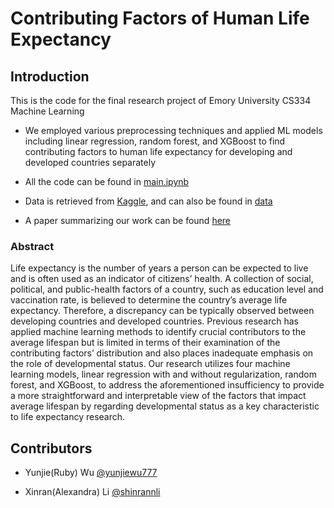 # Contributing Factors of Human Life Expectancy

## Introduction

This is the code for the final research project of Emory University CS334 Machine Learning 

- We employed various preprocessing techniques and applied ML models including linear regression, random forest, and XGBoost to find contributing factors to human life expectancy for developing and developed countries separately

- All the code can be found in [main.ipynb](https://github.com/yunjiewu777/life-expectancy/blob/main/main.ipynb)
- Data is retrieved from [Kaggle](https://www.kaggle.com/datasets/kumarajarshi/life-expectancy-who), and can also be found in [data](https://github.com/yunjiewu777/life-expectancy/blob/main/data/life_expectancy_data.csv)
- A paper summarizing our work can be found [here](https://github.com/yunjiewu777/life-expectancy/blob/main/life-expectancy.pdf)

### Abstract

Life expectancy is the number of years a person can be expected to live and is often used as an indicator of citizens’ health. A collection of social, political, and public-health factors of a country, such as education level and vaccination rate, is believed to determine the country’s average life expectancy. Therefore, a discrepancy can be typically observed between developing countries and developed countries. Previous research has applied machine learning methods to identify crucial contributors to the average lifespan but is limited in terms of their examination of the contributing factors’ distribution and also places inadequate emphasis on the role of developmental status. Our research utilizes four machine learning models, linear regression with and without regularization, random forest, and XGBoost, to address the aforementioned insufficiency to provide a more straightforward and interpretable view of the factors that impact average lifespan by regarding developmental status as a key characteristic to life expectancy research.


## Contributors

- Yunjie(Ruby) Wu [@yunjiewu777](https://github.com/yunjiewu777)

- Xinran(Alexandra) Li [@shinrannli](https://github.com/shinrannli)
